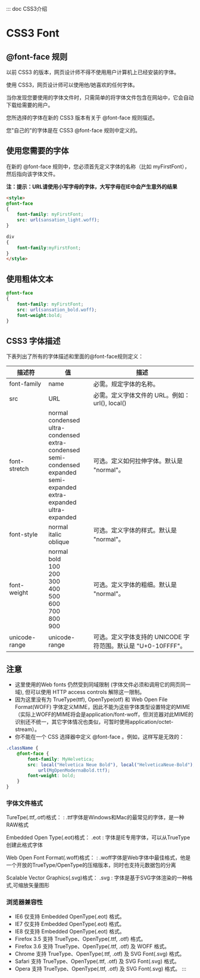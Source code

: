 ::: doc CSS3介绍
# CSS3 Font

## @font-face 规则

以前 CSS3 的版本，网页设计师不得不使用用户计算机上已经安装的字体。

使用 CSS3，网页设计师可以使用他/她喜欢的任何字体。

当你发现您要使用的字体文件时，只需简单的将字体文件包含在网站中，它会自动下载给需要的用户。

您所选择的字体在新的 CSS3 版本有关于 @font-face 规则描述。

您"自己的"的字体是在 CSS3 @font-face 规则中定义的。


## 使用您需要的字体

在新的 @font-face 规则中，您必须首先定义字体的名称（比如 myFirstFont），然后指向该字体文件。

**注：提示：URL请使用小写字母的字体，大写字母在IE中会产生意外的结果**

```html
<style> 
@font-face
{
    font-family: myFirstFont;
    src: url(sansation_light.woff);
}
 
div
{
    font-family:myFirstFont;
}
</style>
```
## 使用粗体文本

```css
@font-face
{
    font-family: myFirstFont;
    src: url(sansation_bold.woff);
    font-weight:bold;
}
```

## CSS3 字体描述
下表列出了所有的字体描述和里面的@font-face规则定义：

| 描述符 | 值 | 描述 |
| --------- | ----------- | -------- |
|font-family |	name	| 必需。规定字体的名称。|
|src	|URL	|必需。定义字体文件的 URL。例如： url(), local()
|font-stretch | normal<br>condensed<br>ultra-condensed<br>extra-condensed<br>semi-condensed<br>expanded<br>semi-expanded<br>extra-expanded<br>ultra-expanded |	可选。定义如何拉伸字体。默认是 "normal"。
|font-style | normal<br>italic<br>oblique | 可选。定义字体的样式。默认是 "normal"。
|font-weight | normal<br>bold<br>100<br>200<br>300<br>400<br>500<br>600<br>700<br>800<br>900 | 可选。定义字体的粗细。默认是 "normal"。
unicode-range |	unicode-range | 可选。定义字体支持的 UNICODE 字符范围。默认是 "U+0-10FFFF"。

## 注意
- 这里使用的Web fonts 仍然受到同域限制  (字体文件必须和调用它的网页同一域), 但可以使用 HTTP access controls 解除这一限制。
- 因为这里没有为 TrueType(ttf), OpenType(otf) 和 Web Open File Format(WOFF) 字体定义MIME，因此不能为这些字体类型设置特定的MIME（实际上WOFF的MIME将会是application/font-woff，但浏览器对此MIME的识别还不统一，其它字体情况也类似，可暂时使用application/octet-stream）。 
- 你不能在一个 CSS 选择器中定义 @font-face 。例如，这样写是无效的：


```css
.className { 
    @font-face { 
        font-family: MyHelvetica; 
        src: local("Helvetica Neue Bold"), local("HelveticaNeue-Bold"),
            url(MgOpenModernaBold.ttf);
        font-weight: bold; 
    }
}
```

### 字体文件格式
TureTpe(.ttf,.otf)格式： 
: .ttf字体是Windows和Mac的最常见的字体，是一种RAW格式

Embedded Open Type(.eot)格式： .eot 
: 字体是IE专用字体，可以从TrueType创建此格式字体

Web Open Font Format(.woff)格式： 
: .woff字体是Web字体中最佳格式，他是一个开放的TrueType/OpenType的压缩版本，同时也支持元数据包的分离

Scalable Vector Graphics(.svg)格式： .svg 
: 字体是基于SVG字体渲染的一种格式,可缩放矢量图形

### 浏览器兼容性

- IE6 仅支持 Embedded OpenType(.eot) 格式。
- IE7 仅支持 Embedded OpenType(.eot) 格式。
- IE8 仅支持 Embedded OpenType(.eot) 格式。
- Firefox 3.5 支持 TrueType、OpenType(.ttf, .otf) 格式。
- Firefox 3.6 支持 TrueType、OpenType(.ttf, .otf) 及 WOFF 格式。
- Chrome 支持 TrueType、OpenType(.ttf, .otf) 及 SVG Font(.svg) 格式。
- Safari 支持 TrueType、OpenType(.ttf, .otf) 及 SVG Font(.svg) 格式。
- Opera 支持 TrueType、OpenType(.ttf, .otf) 及 SVG Font(.svg) 格式。
::: 